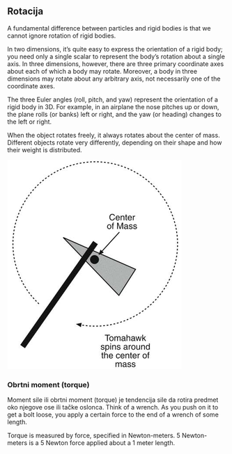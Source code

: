 ## Rotacija

A fundamental difference between particles and rigid bodies is that we cannot ignore rotation of rigid bodies.

In two dimensions, it’s quite easy to express the orientation of a rigid body; you need only a single scalar to represent the body’s rotation about a single axis. In three dimensions, however, there are three primary coordinate axes about each of which a body may rotate. Moreover, a body in three dimensions may rotate about any arbitrary axis, not necessarily one of the coordinate axes.

The three Euler angles (roll, pitch, and yaw) represent the orientation of a rigid body in 3D. For example, in an airplane the nose pitches up or down, the plane rolls (or banks) left or right, and the yaw (or heading) changes to the left or right.

When the object rotates freely, it always rotates about the center of mass. Different objects rotate very differently, depending on their shape and how their weight is distributed.

![rotacija-centar-mase](slike/rotacija-centar-mase.png?row=true)

### Obrtni moment (torque)

Moment sile ili obrtni moment (torque) je tendencija sile da rotira predmet oko njegove ose ili tačke oslonca. Think of a wrench. As you push on it to get a bolt loose, you apply a certain force to the end of a wrench of some length.

Torque is measured by force, specified in Newton-meters. 5 Newton-meters is a 5 Newton force applied about a 1 meter length.
